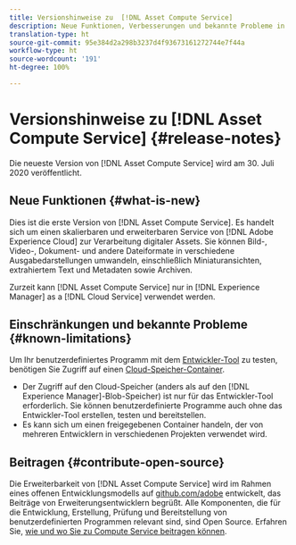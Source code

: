 ```yaml
---
title: Versionshinweise zu  [!DNL Asset Compute Service]
description: Neue Funktionen, Verbesserungen und bekannte Probleme in  [!DNL Asset Compute Service].
translation-type: ht
source-git-commit: 95e384d2a298b3237d4f93673161272744e7f44a
workflow-type: ht
source-wordcount: '191'
ht-degree: 100%

---
```



# Versionshinweise zu [!DNL Asset Compute Service] {#release-notes}

Die neueste Version von [!DNL Asset Compute Service] wird am 30. Juli 2020 veröffentlicht.

<!--

To test your custom applications with the [developer tool](https://github.com/adobe/asset-compute-devtool), you need access to a [cloud storage container](https://github.com/adobe/asset-compute-devtool#prerequisites). Currently, Adobe supports Azure Blob Storage and AWS S3.

>[!NOTE]
>
>Cloud storage access is only required for using the developer tool. You can still create, test and deploy custom applications with out using the developer tool.
-->

## Neue Funktionen {#what-is-new}

Dies ist die erste Version von [!DNL Asset Compute Service]. Es handelt sich um einen skalierbaren und erweiterbaren Service von [!DNL Adobe Experience Cloud] zur Verarbeitung digitaler Assets. Sie können Bild-, Video-, Dokument- und andere Dateiformate in verschiedene Ausgabedarstellungen umwandeln, einschließlich Miniaturansichten, extrahiertem Text und Metadaten sowie Archiven.

Zurzeit kann [!DNL Asset Compute Service] nur in [!DNL Experience Manager] as a [!DNL Cloud Service] verwendet werden.

## Einschränkungen und bekannte Probleme {#known-limitations}

Um Ihr benutzerdefiniertes Programm mit dem [Entwickler-Tool](https://github.com/adobe/asset-compute-devtool) zu testen, benötigen Sie Zugriff auf einen [Cloud-Speicher-Container](https://github.com/adobe/asset-compute-devtool#prerequisites).

* Der Zugriff auf den Cloud-Speicher (anders als auf den [!DNL Experience Manager]-Blob-Speicher) ist nur für das Entwickler-Tool erforderlich. Sie können benutzerdefinierte Programme auch ohne das Entwickler-Tool erstellen, testen und bereitstellen.
* Es kann sich um einen freigegebenen Container handeln, der von mehreren Entwicklern in verschiedenen Projekten verwendet wird.

## Beitragen {#contribute-open-source}

Die Erweiterbarkeit von [!DNL Asset Compute Service] wird im Rahmen eines offenen Entwicklungsmodells auf [github.com/adobe](https://github.com/adobe) entwickelt, das Beiträge von Erweiterungsentwicklern begrüßt. Alle Komponenten, die für die Entwicklung, Erstellung, Prüfung und Bereitstellung von benutzerdefinierten Programmen relevant sind, sind Open Source. Erfahren Sie, [wie und wo Sie zu Compute Service beitragen können](contribute-to-compute-service.md).

<!-- **TBD:**
* Are we versioning the releases?
* Is there any compatibility information to be added? With Project Firefly versions, or AEMaaCS releases, or other offerings/integrations such as InDesign Server?
-->
